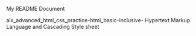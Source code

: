 My README Document

alx_advanced_html_css_practice-html_basic-inclusive-
Hypertext Markup Language and Cascading Style sheet
